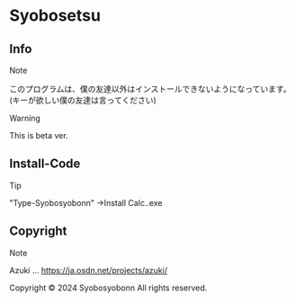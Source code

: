 # Syobosetsu
## Info
>[!NOTE]
>このプログラムは、僕の友達以外はインストールできないようになっています。
>(キーが欲しい僕の友達は言ってください)

> [!WARNING]
> This is beta ver.

## Install-Code
> [!TIP]
> "Type-Syobosyobonn"
> →Install Calc..exe

## Copyright
> [!NOTE]
> Azuki ... https://ja.osdn.net/projects/azuki/

Copyright © 2024 Syobosyobonn All rights reserved.
